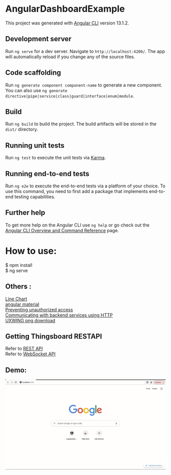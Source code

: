 # AngularDashboardExample

This project was generated with [Angular CLI](https://github.com/angular/angular-cli) version 13.1.2.

## Development server

Run `ng serve` for a dev server. Navigate to `http://localhost:4200/`. The app will automatically reload if you change any of the source files.

## Code scaffolding

Run `ng generate component component-name` to generate a new component. You can also use `ng generate directive|pipe|service|class|guard|interface|enum|module`.

## Build

Run `ng build` to build the project. The build artifacts will be stored in the `dist/` directory.

## Running unit tests

Run `ng test` to execute the unit tests via [Karma](https://karma-runner.github.io).

## Running end-to-end tests

Run `ng e2e` to execute the end-to-end tests via a platform of your choice. To use this command, you need to first add a package that implements end-to-end testing capabilities.

## Further help

To get more help on the Angular CLI use `ng help` or go check out the [Angular CLI Overview and Command Reference](https://angular.io/cli) page.
  
# How to use:  
$ npm install  
$ ng serve  
  
## Others :  
[Line Chart](https://www.chartjs.org/docs/latest/samples/line/line.html#line-chart)  
[angular material](https://material.angular.io/components/categories)  
[Preventing unauthorized access](https://angular.io/guide/router#preventing-unauthorized-access)  
[Communicating with backend services using HTTP](https://angular.io/guide/http#communicating-with-backend-services-using-http)  
[UXWING png download](hhttps://uxwing.com/)  

## Getting Thingsboard RESTAPI  
Refer to [REST API](https://thingsboard.io/docs/reference/rest-api/)  
Refer to [WebSocket API](https://thingsboard.io/docs/user-guide/telemetry/)  
  
## Demo:  
![angular-dashboard-example](angular-dashboard-example.gif)  
